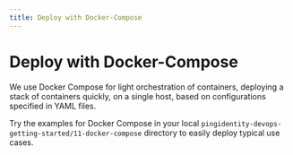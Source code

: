 ```yaml
---
title: Deploy with Docker-Compose
---
```

# Deploy with Docker-Compose

We use Docker Compose for light orchestration of containers, deploying a stack of containers quickly, on a single host, based on configurations specified in YAML files.

Try the examples for Docker Compose in your local `pingidentity-devops-getting-started/11-docker-compose` directory to easily deploy typical use cases.
